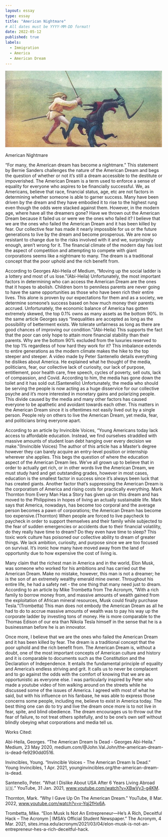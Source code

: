 ```yaml
---
layout: essay
type: essay
title: "American Nightmare"
# All dates must be YYYY-MM-DD format!
date: 2022-05-12
published: true
labels:
  - Immigration
  - America
  - American Dream
---
```


<div class="text-center p-4">
<img width="500px" class="rounded float-start pe-4" src="../img/essays/stand.jpg">
</div>

American Nightmare

“For many, the American dream has become a nightmare.” This statement by Bernie Sanders challenges the nature of the American Dream and begs the question of whether or not it’s still a dream accessible to the destitute or impoverished. The American Dream is a term used to enforce a sense of equality for everyone who aspires to be financially successful. We, as Americans, believe that race, financial status, age, etc are not factors in determining whether someone is able to garner success. Many have been driven by the dream and they have embodied it to rise to the highest rung even though the odds were stacked against them. However, in the modern age, where have all the dreamers gone? Have we thrown out the American Dream because it failed us or were we the ones who failed it?  I believe that we are the ones who failed the American Dream and it has been killed by fear. Our collective fear has made it nearly impossible for us or the future generations to live by the dream and become prosperous. We are now so resistant to change due to the risks involved with it and we, surprisingly enough, aren’t wrong for it. The financial climate of the modern day has lost the aspect of competition and attempting to compete with giant corporations seems like a nightmare to many. The dream is a traditional concept that the poor uphold and the rich benefit from.

According to Georges Abi-Heila of Medium, “Moving up the social ladder is a lottery and most of us lose.”(Abi-Heila) Unfortunately, the most important factors in determining who can access the American Dream are the ones that it hopes to abolish. Children born to penniless parents are never going to have the same opportunities as those who have been rich their entire lives. This alone is proven by our expectations for them and as a society, we determine someone’s success based on how much money their parents accrued. Unfortunately, the economic balance of America has gotten extremely skewed, the top 0.1% owns as many assets as the bottom 90%. In the same article Georges says “Inequalities are accepted as long as the possibility of betterment exists. We tolerate unfairness as long as there are good chances of improving our condition.”(Abi-Heila) This supports the fact that the poor can only hope to attain more financial stability than their parents. Why are the bottom 90% excluded from the luxuries reserved to the top 1% regardless of how hard they work for it? This imbalance extends to entire generations as the modern climate makes the hike to the top steeper and steeper. A video made by Peter Santenello details everything he dislikes about America. He explained what he thought of the media, politicians, fear, our collective lack of curiosity, our lack of purpose, entitlement, poor health care, free speech, cycles of poverty, sell outs, lack of compassion, and Covid. According to him, the media has gone down the toilet and it has sold out.(Santenello) Unfortunately, the media who should be serving the people is now acting as a huge disservice for our collective psyche and it’s more interested in monetary gains and polarizing people. This divide caused by the media and many other factors has caused everyone to be apathetic and avoidant towards each other. This matters in the American Dream since it is oftentimes not easily lived out by a single person. People rely on others to live the American Dream, yet media, fear, and politicians bring everyone apart. 

According to an article by Invincible Voices, “Young Americans today lack access to affordable education. Instead, we find ourselves straddled with massive amounts of student loan debt hanging over every decision we make.”(Invincible Voices) The author of this article has a Master’s degree however they can barely acquire an entry-level position or internship wherever she applies. This begs the question of where the education aspect of the American Dream lies. We’ve all grown up to believe that in order to actually get rich, or in other words live the American Dream, we must study hard and get outstanding grades, however in most cases, education is the smallest factor in success since it’s always been luck that has created giants. Another factor that’s suppressing the American Dream is the corporatism of America and rising costs for practically everything. Mark Thornton from Every Man Has a Story has given up on this dream and has moved to the Philippines in hopes of living an actually sustainable life. Mark says that America, nowadays, has become too corporal and the average person becomes a pawn of corporations; the American Dream has become too expensive.(Thornton) When people are forced to live paycheck to paycheck in order to support themselves and their family while subjected to the fear of sudden emergencies or accidents due to their financial volatility, do they really have time to dream? Do they even have time to sleep? This toxic work culture has poisoned our collective ability to dream of greater things. We lack ambition, curiosity, and purpose since we are too focused on survival. It’s ironic how many have moved away from the land of opportunity due to how expensive the cost of living is.

Many claim that the richest man in America and in the world, Elon Musk, was someone who worked for his ambitions and has carried out the American Dream. Make no mistake, however, this man is not a dreamer; he is the son of an extremely wealthy emerald mine owner. Throughout his entire life, he had a safety net - the one thing that many need just to dream. According to an article by Mike Trombetta from The Acronym, “With a rich family to borrow money from, and massive amounts of wealth gained from the exploitation of African mineral resources, Musk could finally purchase Tesla.”(Trombetta) This man does not embody the American Dream as all he had to do to accrue massive amounts of wealth was to pay his way up the corporate ladder by investing tons of money. He is more comparable to the Thomas Edison of our era than Nikola Tesla himself in the sense that he is a businessman before he is an innovator.

Once more, I believe that we are the ones who failed the American Dream and it has been killed by fear. The dream is a traditional concept that the poor uphold and the rich benefit from. The American Dream is, without a doubt, one of the most important concepts of American culture and history and it is comparable to documents such as the Constitution and the Declaration of Independence. It entails the fundamental principle of equality and America’s endless striving and grit. It calls us to never be complacent and to go against the odds with the comfort of knowing that we are as opportunistic as everyone else. I was particularly inspired by Peter who made a youtube video of him walking around on the streets while he discussed some of the issues of America. I agreed with most of what he said, but with his influence on his fanbase, he was able to express those concerns some people, including me, believe to exist in America today. The best thing one can do to try and live the dream once more is to not live in fear, spite, and blind obedience. The dream encourages us to throw out the fear of failure, to not treat others spitefully, and to be one’s own self without blindly obeying what corporations and media tell us.


Works Cited: 

Abi-Heila, Georges. “The American Dream Is Dead - Georges Abi-Heila.” Medium, 23 May 
2020, medium.com/@John.Val.John/the-american-dream-is-dead-fe9290dd0516.

Invincibles, Young. “Invincible Voices - The American Dream Is Dead.” Young Invincibles, 1 Apr. 
2021, younginvincibles.org/the-american-dream-is-dead.

Santenello, Peter. “What I Dislike About USA After 6 Years Living Abroad 🇺🇸.” YouTube, 31 
Jan. 2021, www.youtube.com/watch?v=XBwVy3-g4KM.

Thornton, Mark. “Why I Gave Up On The American Dream.” YouTube, 8 Mar. 2022, 
www.youtube.com/watch?v=v-Yqj2fHx6A.

Trombetta, Mike. “Elon Musk Is Not An Entrepreneur—He’s A Rich, Deceitful Hack – The 
Acronym | IMSA’s Official Student Newspaper.” The Acronym, 4 Mar. 2021, sites.imsa.edu/acronym/2021/03/04/elon-musk-is-not-an-entrepreneur-hes-a-rich-deceitful-hack.
